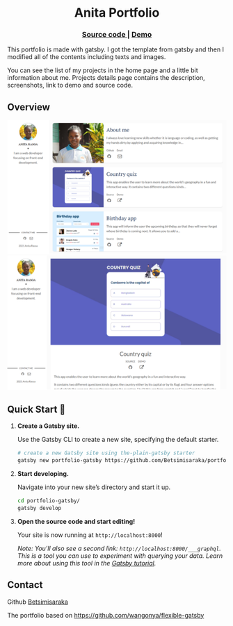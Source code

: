 <h1 align="center">
  Anita Portfolio
</h1>

<div align="center">
  <h3>
    <a href="https://github.com/Betsimisaraka/portfolio-gatsby">
      Source code
    </a>
    <span> | </span>
    <a href="https://anita.onja.org/">
      Demo
    </a>
  </h3>
</div>

This portfolio is made with gatsby. I got the template from gatsby and then I modified all of the contents including texts and images.

You can see the list of my projects in the home page and a little bit information about me. Projects details page contains the description, screenshots, link to demo and source code.

## Overview

![screenshot](./static/home-page-screenshot.webp)
![screenshot](./static/post-page-screenshot.webp)

## Quick Start 🚀

1.  **Create a Gatsby site.**

    Use the Gatsby CLI to create a new site, specifying the default starter.

    ```sh
    # create a new Gatsby site using the-plain-gatsby starter
    gatsby new portfolio-gatsby https://github.com/Betsimisaraka/portfolio-gatsby
    ```

2.  **Start developing.**

    Navigate into your new site’s directory and start it up.

    ```sh
    cd portfolio-gatsby/
    gatsby develop
    ```

3.  **Open the source code and start editing!**

    Your site is now running at `http://localhost:8000`!

    _Note: You'll also see a second link: _`http://localhost:8000/___graphql`_. This is a tool you can use to experiment with querying your data. Learn more about using this tool in the [Gatsby tutorial](https://www.gatsbyjs.org/tutorial/part-five/#introducing-graphiql)._

## Contact

Github [Betsimisaraka](https://github.com/Betsimisaraka)

The portfolio based on https://github.com/wangonya/flexible-gatsby

